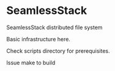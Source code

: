 SeamlessStack
=============

SeamlessStack distributed file system

Basic infrastructure here.

Check scripts directory for prerequisites.

Issue make to build
